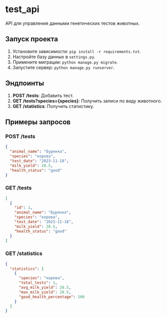 # test_api

API для управления данными генетических тестов животных.

## Запуск проекта
1. Установите зависимости: `pip install -r requirements.txt`.
2. Настройте базу данных в `settings.py`.
3. Примените миграции: `python manage.py migrate`.
4. Запустите сервер: `python manage.py runserver`.

## Эндпоинты
1. **POST /tests**: Добавить тест.
2. **GET /tests?species={species}**: Получить записи по виду животного.
3. **GET /statistics**: Получить статистику.

## Примеры запросов
### POST /tests
```json
{
  "animal_name": "Буренка",
  "species": "корова",
  "test_date": "2023-11-18",
  "milk_yield": 28.5,
  "health_status": "good"
}
```

### GET /tests
```json
[
  {
    "id": 1,
    "animal_name": "Буренка",
    "species": "корова",
    "test_date": "2023-11-18",
    "milk_yield": 28.5,
    "health_status": "good"
  }
]
```

### GET /statistics
```json
{
  "statistics": [
    {
      "species": "корова",
      "total_tests": 1,
      "avg_milk_yield": 28.5,
      "max_milk_yield": 28.5,
      "good_health_percentage": 100
    }
  ]
}
```